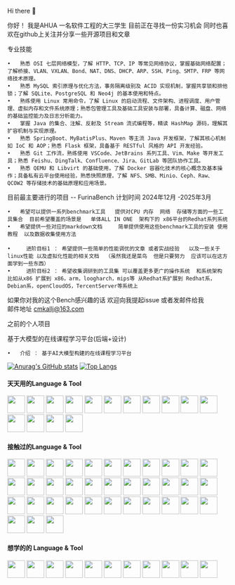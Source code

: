   Hi there 👋
<!--
**AHUA-Official/AHUA-Official** is a ✨ _special_ ✨ repository because its `README.md` (this file) appears on your GitHub profile.
Here are some ideas to get you started:
- 🔭 I’m currently working on ...
- 🌱 I’m currently learning ...
- 👯 I’m looking to collaborate on ...
- 🤔 I’m looking for help with ...
- 💬 Ask me about ...
- 📫 How to reach me: ...
- 😄 Pronouns: ...
- ⚡ Fun fact: ...
  -->

  你好！ 我是AHUA 一名软件工程的大三学生 目前正在寻找一份实习机会  同时也喜欢在github上关注并分享一些开源项目和文章 

  专业技能 
 
 
 	•	熟悉 OSI 七层网络模型，了解 HTTP、TCP、IP 等常见网络协议，掌握基础网络配置；了解桥接、VLAN、VXLAN、Bond、NAT、DNS、DHCP、ARP、SSH、Ping、SMTP、FRP 等网络技术原理。 
 	•	熟悉 MySQL 索引原理与优化方法，事务隔离级别及 ACID 实现机制，掌握共享锁和排他锁；了解 SQLite、PostgreSQL 和 Neo4j 的基本使用和特点。 
 	•	熟练使用 Linux 常用命令，了解 Linux 的启动流程、文件架构、进程调度、用户管理、虚拟内存和文件系统原理；熟悉包管理工具及基础工具安装与部署，具备计算、磁盘、网络的基础监控能力及日志分析能力。 
 	•	掌握 Java 的集合、注解、反射及 Stream 流式编程等，精读 HashMap 源码，理解其扩容机制与实现原理。 
 	•	熟悉 SpringBoot、MyBatisPlus、Maven 等主流 Java 开发框架，了解其核心机制如 IoC 和 AOP；熟悉 Flask 框架，具备基于 RESTful 风格的 API 开发经验。 
 	•	熟悉 Git 工作流，熟练使用 VSCode、JetBrains 系列工具、Vim、Make 等开发工具；熟悉 Feishu、DingTalk、Confluence、Jira、GitLab 等团队协作工具。 
 	•	熟悉 QEMU 和 Libvirt 的基础使用，了解 Docker 容器化技术的核心概念及基本操作；具备私有云平台使用经验，熟悉快照原理，了解 NFS、SMB、Minio、Ceph、Raw、QCOW2 等存储技术的基础原理和应用场景。


目前最主要进行的项目  -- FurinaBench 
计划时间    2024年12月 -2025年3月

 	•	希望可以提供一系列benchmark工具   提供对CPU 内存  网络  存储等方面的一些工具集合  目前希望覆盖的场景是   单体ALL IN ONE  架构下的 x86平台的Redhat系列系统
 	•	希望提供一些对应的markdown文档     简单提供使用这些benchmark工具的安装 使用教程  以及数据收集使用方法

 	•	  进阶目标1 ： 希望提供一些简单的性能调优的文章 或者实战经验   以及一些关于linux性能 以及虚拟化性能的相关文档  （虽然我还是菜鸟  但是只要努力  应该可以在这方面学到一些东西）
	•	  进阶目标2 ： 希望收集调研到的工具集 可以覆盖更多更广的操作系统  和系统架构   比如从x86 扩展到 x86，arm，loogharch，mips等 从Redhat系扩展到 Redhat系，Debian系，openCloudOS，TercentServer等系统上

 如果你对我的这个Bench感兴趣的话   欢迎向我提起issue  或者发邮件给我   
 邮件地址   cmkallj@163.com



 之前的个人项目

 基于大模型的在线课程学习平台(后端+设计)
 
 	•	介绍 ： 基于AI大模型构建的在线课程学习平台  

  [![Anurag's GitHub stats](https://github-readme-stats.vercel.app/api?username=AHUA-Official&theme=radical)](https://github.com/AHUA-Official/github-readme-stats)
  [![Top Langs](https://github-readme-stats.vercel.app/api/top-langs/?username=AHUA-Official&theme=radical)](https://github.com/AHUA-Official/github-readme-stats)
  


#### 天天用的Language & Tool

<div>
<img src="https://cdn.jsdelivr.net/gh/devicons/devicon@latest/icons/linux/linux-original.svg"  width="40" height="40" />
<img src="https://cdn.jsdelivr.net/gh/devicons/devicon@latest/icons/docker/docker-original-wordmark.svg"  width="40" height="40" />
<img src="https://cdn.jsdelivr.net/gh/devicons/devicon@latest/icons/python/python-original-wordmark.svg"  width="40" height="40" />
<img src="https://cdn.jsdelivr.net/gh/devicons/devicon@latest/icons/pycharm/pycharm-original.svg"  width="40" height="40" />
<img src="https://cdn.jsdelivr.net/gh/devicons/devicon@latest/icons/spring/spring-original-wordmark.svg"  width="40" height="40" />
<img src="https://cdn.jsdelivr.net/gh/devicons/devicon@latest/icons/vim/vim-original.svg"  width="40" height="40" />
<img src="https://cdn.jsdelivr.net/gh/devicons/devicon@latest/icons/redis/redis-original-wordmark.svg"  width="40" height="40"/>
<img src="https://cdn.jsdelivr.net/gh/devicons/devicon@latest/icons/java/java-original-wordmark.svg"  width="40" height="40"/>
<img src="https://cdn.jsdelivr.net/gh/devicons/devicon@latest/icons/mysql/mysql-original.svg"  width="40" height="40"/>
<img src="https://cdn.jsdelivr.net/gh/devicons/devicon@latest/icons/flask/flask-original-wordmark.svg"  width="40" height="40"/>
<img src="https://cdn.jsdelivr.net/gh/devicons/devicon@latest/icons/bash/bash-original.svg"  width="40" height="40"/>
<img src="https://cdn.jsdelivr.net/gh/devicons/devicon@latest/icons/nginx/nginx-original.svg"  width="40" height="40" />     
<img src="https://cdn.jsdelivr.net/gh/devicons/devicon@latest/icons/git/git-original-wordmark.svg"  width="40" height="40" /> 
<img src="https://cdn.jsdelivr.net/gh/devicons/devicon@latest/icons/centos/centos-original-wordmark.svg"  width="40" height="40" />         
<img src="https://cdn.jsdelivr.net/gh/devicons/devicon@latest/icons/markdown/markdown-original.svg"  width="40" height="40" />

</div>


#### 接触过的Language & Tool

<div>
<img src="https://cdn.jsdelivr.net/gh/devicons/devicon@latest/icons/postgresql/postgresql-original.svg"  width="40" height="40" />
<img src="https://cdn.jsdelivr.net/gh/devicons/devicon@latest/icons/jetbrains/jetbrains-original.svg"  width="40" height="40" />
<img src="https://cdn.jsdelivr.net/gh/devicons/devicon@latest/icons/jira/jira-original-wordmark.svg"  width="40" height="40" />
<img src="https://cdn.jsdelivr.net/gh/devicons/devicon@latest/icons/opensuse/opensuse-original-wordmark.svg"  width="40" height="40"/>
<img src="https://cdn.jsdelivr.net/gh/devicons/devicon@latest/icons/ubuntu/ubuntu-original-wordmark.svg"  width="40" height="40" />
<img src="https://cdn.jsdelivr.net/gh/devicons/devicon@latest/icons/ssh/ssh-original-wordmark.svg"  width="40" height="40" />
<img src="https://cdn.jsdelivr.net/gh/devicons/devicon@latest/icons/sqlite/sqlite-original-wordmark.svg"  width="40" height="40" />
<img src="https://cdn.jsdelivr.net/gh/devicons/devicon@latest/icons/rockylinux/rockylinux-original-wordmark.svg"  width="40" height="40" />
<img src="https://cdn.jsdelivr.net/gh/devicons/devicon@latest/icons/redhat/redhat-original.svg" width="40" height="40" />
<img src="https://cdn.jsdelivr.net/gh/devicons/devicon@latest/icons/jenkins/jenkins-original.svg"   width="40" height="40"  />         
<img src="https://cdn.jsdelivr.net/gh/devicons/devicon@latest/icons/matplotlib/matplotlib-original.svg"  width="40" height="40" />
<img src="https://cdn.jsdelivr.net/gh/devicons/devicon@latest/icons/maven/maven-original-wordmark.svg"  width="40" height="40" />
<img src="https://cdn.jsdelivr.net/gh/devicons/devicon@latest/icons/mariadb/mariadb-original.svg"  width="40" height="40" />
<img src="https://cdn.jsdelivr.net/gh/devicons/devicon@latest/icons/awk/awk-original-wordmark.svg"  width="40" height="40" />
<img src="https://cdn.jsdelivr.net/gh/devicons/devicon@latest/icons/aarch64/aarch64-original.svg"  width="40" height="40" />
<img src="https://cdn.jsdelivr.net/gh/devicons/devicon@latest/icons/latex/latex-original.svg"  width="40" height="40" />
<img src="https://cdn.jsdelivr.net/gh/devicons/devicon@latest/icons/stackoverflow/stackoverflow-original-wordmark.svg" width="40" height="40"  />
<img src="https://cdn.jsdelivr.net/gh/devicons/devicon@latest/icons/tortoisegit/tortoisegit-original.svg"  width="40" height="40" />
<img src="https://cdn.jsdelivr.net/gh/devicons/devicon@latest/icons/neo4j/neo4j-original-wordmark.svg"  width="40" height="40" />          
<img src="https://cdn.jsdelivr.net/gh/devicons/devicon@latest/icons/gcc/gcc-original.svg"  width="40" height="40" />
<img src="https://cdn.jsdelivr.net/gh/devicons/devicon@latest/icons/elasticsearch/elasticsearch-original-wordmark.svg" width="40" height="40"  />
<img src="https://cdn.jsdelivr.net/gh/devicons/devicon@latest/icons/debian/debian-original-wordmark.svg"  width="40" height="40" />          
<img src="https://cdn.jsdelivr.net/gh/devicons/devicon@latest/icons/tomcat/tomcat-original-wordmark.svg"  width="40" height="40" />
<img src="https://cdn.jsdelivr.net/gh/devicons/devicon@latest/icons/wordpress/wordpress-original.svg"  width="40" height="40" />
<img src="https://cdn.jsdelivr.net/gh/devicons/devicon@latest/icons/windows11/windows11-original.svg"  width="40" height="40"  />
<img src="https://cdn.jsdelivr.net/gh/devicons/devicon@latest/icons/vsphere/vsphere-original-wordmark.svg"  width="40" height="40"/>
<img src="https://cdn.jsdelivr.net/gh/devicons/devicon@latest/icons/pytest/pytest-original-wordmark.svg"  width="40" height="40"/>
<img src="https://cdn.jsdelivr.net/gh/devicons/devicon@latest/icons/ohmyzsh/ohmyzsh-original.svg"  width="40" height="40" />
<img src="https://cdn.jsdelivr.net/gh/devicons/devicon@latest/icons/dbeaver/dbeaver-original.svg"  width="40" height="40" />
<img src="https://cdn.jsdelivr.net/gh/devicons/devicon@latest/icons/oauth/oauth-original.svg"  width="40" height="40" />
<img src="https://cdn.jsdelivr.net/gh/devicons/devicon@latest/icons/numpy/numpy-original-wordmark.svg"  width="40" height="40" />
<img src="https://cdn.jsdelivr.net/gh/devicons/devicon@latest/icons/npm/npm-original-wordmark.svg"  width="40" height="40" />
<img src="https://cdn.jsdelivr.net/gh/devicons/devicon@latest/icons/notion/notion-original.svg"  width="40" height="40" />
<img src="https://cdn.jsdelivr.net/gh/devicons/devicon@latest/icons/github/github-original-wordmark.svg"  width="40" height="40" />
<img src="https://cdn.jsdelivr.net/gh/devicons/devicon@latest/icons/gitlab/gitlab-original-wordmark.svg"  width="40" height="40" />
<img src="https://cdn.jsdelivr.net/gh/devicons/devicon@latest/icons/hugo/hugo-original-wordmark.svg"  width="40" height="40" />	  
</div>

#### 想学的的 Language & Tool

<div>
<img src="https://cdn.jsdelivr.net/gh/devicons/devicon@latest/icons/vuejs/vuejs-original.svg"   width="40" height="40" />
<img src="https://cdn.jsdelivr.net/gh/devicons/devicon@latest/icons/yarn/yarn-original.svg"  width="40" height="40"  />
<img src="https://cdn.jsdelivr.net/gh/devicons/devicon@latest/icons/selenium/selenium-original.svg"  width="40" height="40" />
<img src="https://cdn.jsdelivr.net/gh/devicons/devicon@latest/icons/selenium/selenium-original.svg"  width="40" height="40" />
<img src="https://cdn.jsdelivr.net/gh/devicons/devicon@latest/icons/go/go-original.svg"  width="40" height="40" />
<img src="https://cdn.jsdelivr.net/gh/devicons/devicon@latest/icons/graphql/graphql-plain-wordmark.svg"  width="40" height="40" />
<img src="https://cdn.jsdelivr.net/gh/devicons/devicon@latest/icons/goland/goland-plain-wordmark.svg"  width="40" height="40" />
<img src="https://cdn.jsdelivr.net/gh/devicons/devicon@latest/icons/html5/html5-original-wordmark.svg"  width="40" height="40" />
<img src="https://cdn.jsdelivr.net/gh/devicons/devicon@latest/icons/kubernetes/kubernetes-original-wordmark.svg"  width="40" height="40" />
<img src="https://cdn.jsdelivr.net/gh/devicons/devicon@latest/icons/lua/lua-plain.svg"  width="40" height="40" />
<img src="https://cdn.jsdelivr.net/gh/devicons/devicon@latest/icons/openstack/openstack-original-wordmark.svg"   width="40" height="40" />
          
</div>
<!--
#### Visitor count

![count](https://profile-counter.glitch.me/lxl66566/count.svg) -->


![屏幕截图 2023-09-28 160238](https://github.com/AHUA-Official/AHUA-Official/blob/main/assets/%E5%B1%8F%E5%B9%95%E6%88%AA%E5%9B%BE%202023-09-28%20160238.png)
